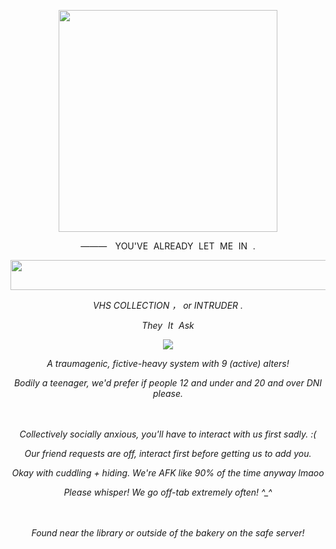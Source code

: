 <p align=center>
<img src="https://files.catbox.moe/gld8bj.png" width="350" height="355">
<p align=center>
———    YOU'VE  ALREADY  LET  ME  IN  .
<p align=center>
<img src="https://cdn.pluralkit.me/images/y5/hxh5wo3g2yneqazq62wmth74.webp" width="600" height="48">

<p align=center>
<em> VHS COLLECTION ， or INTRUDER . <em>
<p align=center>
<em> They  It  Ask </em>

<p align=center>
<img src="https://64.media.tumblr.com/54c582171a45c00e36c5275497ae55ed/f68f283abcef9711-11/s75x75_c1/c4010e01c772c1c1602c3b45a3f62cab7ca2d0c1.gifv">

<p align=center>
<em> A traumagenic, fictive-heavy system with 9 (active) alters! </em>
<p align=center>
<em> Bodily a teenager, we'd prefer if people 12 and under and 20 and over DNI please. </em>

ㅤ
<p align=center>
<em> Collectively socially anxious, you'll have to interact with us first sadly. :( </em>
<p align=center>
<em> Our friend requests are off, interact first before getting us to add you. <em>
<p align=center>
<em> Okay with cuddling + hiding. We're AFK like 90% of the time anyway lmaoo </em>
<p align=center>
<em> Please whisper! We go off-tab extremely often! ^_^ </em>

ㅤ
<p align=center>
Found near the library or outside of the bakery on the safe server!

